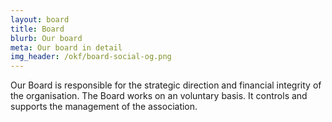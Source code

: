 ```yaml
---
layout: board
title: Board
blurb: Our board
meta: Our board in detail
img_header: /okf/board-social-og.png
---
```


Our Board is responsible for the strategic direction and financial integrity of the organisation. The Board works on an voluntary basis. It controls and supports the management of the association.
